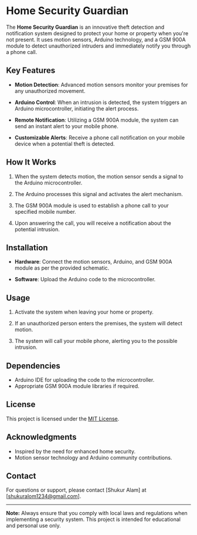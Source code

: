 # Home Security Guardian

The **Home Security Guardian** is an innovative theft detection and notification system designed to protect your home or property when you're not present. It uses motion sensors, Arduino technology, and a GSM 900A module to detect unauthorized intruders and immediately notify you through a phone call.

## Key Features

- **Motion Detection**: Advanced motion sensors monitor your premises for any unauthorized movement.

- **Arduino Control**: When an intrusion is detected, the system triggers an Arduino microcontroller, initiating the alert process.

- **Remote Notification**: Utilizing a GSM 900A module, the system can send an instant alert to your mobile phone.

- **Customizable Alerts**: Receive a phone call notification on your mobile device when a potential theft is detected.

## How It Works

1. When the system detects motion, the motion sensor sends a signal to the Arduino microcontroller.

2. The Arduino processes this signal and activates the alert mechanism.

3. The GSM 900A module is used to establish a phone call to your specified mobile number.

4. Upon answering the call, you will receive a notification about the potential intrusion.

## Installation

- **Hardware**: Connect the motion sensors, Arduino, and GSM 900A module as per the provided schematic.

- **Software**: Upload the Arduino code to the microcontroller.

## Usage

1. Activate the system when leaving your home or property.

2. If an unauthorized person enters the premises, the system will detect motion.

3. The system will call your mobile phone, alerting you to the possible intrusion.

## Dependencies

- Arduino IDE for uploading the code to the microcontroller.
- Appropriate GSM 900A module libraries if required.

## License

This project is licensed under the [MIT License](LICENSE).

## Acknowledgments

- Inspired by the need for enhanced home security.
- Motion sensor technology and Arduino community contributions.

## Contact

For questions or support, please contact [Shukur Alam] at [shukuralom1234@gmail.com].

---

**Note:** Always ensure that you comply with local laws and regulations when implementing a security system. This project is intended for educational and personal use only.
